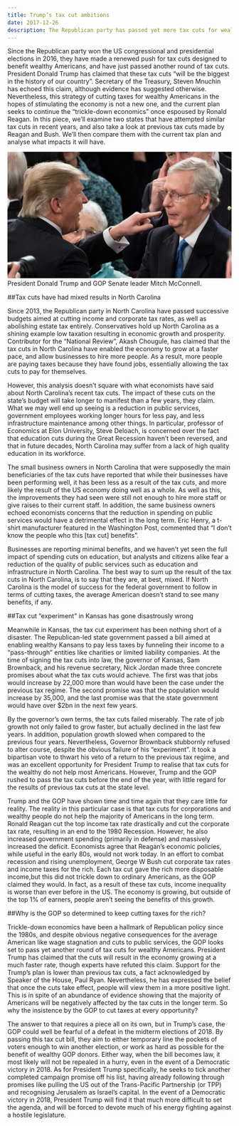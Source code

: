```yaml
---
title: Trump’s tax cut ambitions
date: 2017-12-26
description: The Republican party has passed yet more tax cuts for wealthy Americans and large corporations. What does this mean for the average American?
---
```

Since the Republican party won the US congressional and presidential elections in 2016, they have made a renewed push for tax cuts designed to benefit wealthy Americans, and have just passed another round of tax cuts. President Donald Trump has claimed that these tax cuts “will be the biggest in the history of our country”. Secretary of the Treasury, Steven Mnuchin has echoed this claim, although evidence has suggested otherwise. Nevertheless, this strategy of cutting taxes for wealthy Americans in the hopes of stimulating the economy is not a new one, and the current plan seeks to continue the “trickle-down economics” once espoused by Ronald Reagan. In this piece, we’ll examine two states that have attempted similar tax cuts in recent years, and also take a look at previous tax cuts made by Reagan and Bush. We’ll then compare them with the current tax plan and analyse what impacts it will have.

![trumpmitch](img/trumpmitch.jpg)
President Donald Trump and GOP Senate leader Mitch McConnell.

##Tax cuts have had mixed results in North Carolina

Since 2013, the Republican party in North Carolina have passed successive budgets aimed at cutting income and corporate tax rates, as well as abolishing estate tax entirely. Conservatives hold up North Carolina as a shining example low taxation resulting in economic growth and prosperity. Contributor for the “National Review”, Akash Chougule, has claimed that the tax cuts in North Carolina have enabled the economy to grow at a faster pace, and allow businesses to hire more people. As a result, more people are paying taxes because they have found jobs, essentially allowing the tax cuts to pay for themselves.

However, this analysis doesn’t square with what economists have said about North Carolina’s recent tax cuts. The impact of these cuts on the state’s budget will take longer to manifest than a few years, they claim. What we may well end up seeing is a reduction in public services, government employees working longer hours for less pay, and less infrastructure maintenance among other things. In particular, professor of Economics at Elon University, Steve Deloach, is concerned over the fact that education cuts during the Great Recession haven’t been reversed, and that in future decades, North Carolina may suffer from a lack of high quality education in its workforce.

The small business owners in North Carolina that were supposedly the main beneficiaries of the tax cuts have reported that while their businesses have been performing well, it has been less as a result of the tax cuts, and more likely the result of the US economy doing well as a whole. As well as this, the improvements they had seen were still not enough to hire more staff or give raises to their current staff. In addition, the same business owners echoed economists concerns that the reduction in spending on public services would have a detrimental effect in the long term. Eric Henry, a t-shirt manufacturer featured in the Washington Post, commented that “I don’t know the people who this [tax cut] benefits”.

Businesses are reporting minimal benefits, and we haven’t yet seen the full impact of spending cuts on education, but analysts and citizens alike fear a reduction of the quality of public services such as education and infrastructure in North Carolina. The best way to sum up the result of the tax cuts in North Carolina, is to say that they are, at best, mixed. If North Carolina is the model of success for the federal government to follow in terms of cutting taxes, the average American doesn’t stand to see many benefits, if any.

##Tax cut “experiment” in Kansas has gone disastrously wrong

Meanwhile in Kansas, the tax cut experiment has been nothing short of a disaster. The Republican-led state government passed a bill aimed at enabling wealthy Kansans to pay less taxes by funneling their income to a “pass-through” entities like charities or limited liability companies. At the time of signing the tax cuts into law, the governor of Kansas, Sam Brownback, and his revenue secretary, Nick Jordan made three concrete promises about what the tax cuts would achieve. The first was that jobs would increase by 22,000 more than would have been the case under the previous tax regime. The second promise was that the population would increase by 35,000, and the last promise was that the state government would have over $2bn in the next few years.

By the governor’s own terms, the tax cuts failed miserably. The rate of job growth not only failed to grow faster, but actually declined in the last few years. In addition, population growth slowed when compared to the previous four years. Nevertheless, Governor Brownback stubbornly refused to alter course, despite the obvious failure of his “experiment”. It took a bipartisan vote to thwart his veto of a return to the previous tax regime, and was an excellent opportunity for President Trump to realise that tax cuts for the wealthy do not help most Americans. However, Trump and the GOP rushed to pass the tax cuts before the end of the year, with little regard for the results of previous tax cuts at the state level.

Trump and the GOP have shown time and time again that they care little for reality. The reality in this particular case is that tax cuts for corporations and wealthy people do not help the majority of Americans in the long term. Ronald Reagan cut the top income tax rate drastically and cut the corporate tax rate, resulting in an end to the 1980 Recession. However, he also increased government spending (primarily in defense) and massively increased the deficit. Economists agree that Reagan’s economic policies, while useful in the early 80s, would not work today. In an effort to combat recession and rising unemployment, George W Bush cut corporate tax rates and income taxes for the rich. Each tax cut gave the rich more disposable income,but this did not trickle down to ordinary Americans, as the GOP claimed they would. In fact, as a result of these tax cuts, income inequality is worse than ever before in the US. The economy is growing, but outside of the top 1% of earners, people aren’t seeing the benefits of this growth.

##Why is the GOP so determined to keep cutting taxes for the rich?

Trickle-down economics have been a hallmark of Republican policy since the 1980s, and despite obvious negative consequences for the average American like wage stagnation and cuts to public services, the GOP looks set to pass yet another round of tax cuts for wealthy Americans.  President Trump has claimed that the cuts will result in the economy growing at a much faster rate, though experts have refuted this claim. Support for the Trump’s plan is lower than previous tax cuts, a fact acknowledged by Speaker of the House, Paul Ryan. Nevertheless, he has expressed the belief that once the cuts take effect, people will view them in a more positive light. This is in spite of an abundance of evidence showing that the majority of Americans will be negatively affected by the tax cuts in the longer term. So why the insistence by the GOP to cut taxes at every opportunity?

The answer to that requires a piece all on its own, but in Trump’s case, the GOP could well be fearful of a defeat in the midterm elections of 2018. By passing this tax cut bill, they aim to either temporary line the pockets of voters enough to win another election, or work as hard as possible for the benefit of wealthy GOP donors. Either way, when the bill becomes law, it most likely will not be repealed in a hurry, even in the event of a Democratic victory in 2018. As for President Trump specifically, he seeks to tick another completed campaign promise off his list, having already following through promises like pulling the US out of the Trans-Pacific Partnership (or TPP) and recognising Jerusalem as Israel’s capital. In the event of a Democratic victory in 2018, President Trump will find it that much more difficult to set the agenda, and will be forced to devote much of his energy fighting against a hostile legislature.